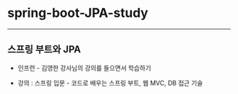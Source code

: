 # spring-boot-JPA-study
---

## 스프링 부트와 JPA
- 인프런 - 김영한 강사님의 강의를 들으면서 학습하기

- 강의 : 스프링 입문 - 코드로 배우는 스프링 부트, 웹 MVC, DB 접근 기술
